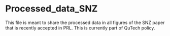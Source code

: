 # Processed_data_SNZ
This file is meant to share the processed data in all figures of the SNZ paper that is recently accepted in PRL. 
This is currently part of QuTech policy. 

